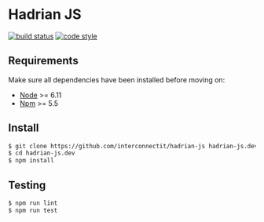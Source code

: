 # Hadrian JS

[![build status](https://img.shields.io/travis/interconnectit/hadrian-js.svg?style=flat-square)](https://travis-ci.org/interconnectit/hadrian-js)
[![code style](https://img.shields.io/badge/code%20style-standard-brightgreen.svg?style=flat-square)](http://standardjs.com)

## Requirements

Make sure all dependencies have been installed before moving on:

* [Node](https://nodejs.org/en/) >= 6.11
* [Npm](https://www.npmjs.com/get-npm) >= 5.5

## Install

``` bash
$ git clone https://github.com/interconnectit/hadrian-js hadrian-js.dev
$ cd hadrian-js.dev
$ npm install
```

## Testing

``` bash
$ npm run lint
$ npm run test
```
